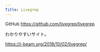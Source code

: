 ```yaml
---
Title: Livegrep
---
```


GitHub
https://github.com/livegrep/livegrep

わかりやすいサイト。

https://i-beam.org/2018/10/02/livegrep/
